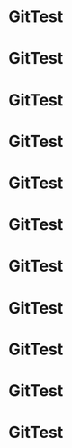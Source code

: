 # GitTest
# GitTest
# GitTest
# GitTest
# GitTest
# GitTest
# GitTest
# GitTest
# GitTest
# GitTest
# GitTest
